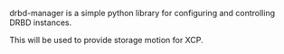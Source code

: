 drbd-manager is a simple python library for configuring and controlling
DRBD instances.

This will be used to provide storage motion for XCP.
